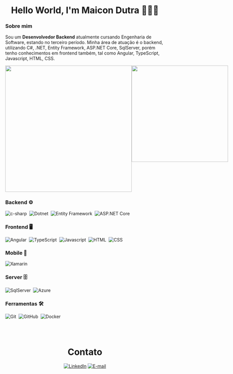 <h1 align="center">Hello World, I'm Maicon Dutra 👨🏻‍💻</h1>

<h3>Sobre mim</h3>
<p>Sou um <strong>Desenvolvedor Backend</strong> atualmente cursando Engenharia de Software, estando no terceiro período. Minha área de atuação é o backend, utilizando C#, .NET, Entity Framework, ASP.NET Core, SqlServer, porém tenho conhecimentos em frontend também, tal como Angular, TypeScript, Javascript, HTML, CSS.</p>

<div style="display: flex; justify-content: space-between;">
  <img style="width: 400px;" src="https://github-readme-stats.vercel.app/api?username=maicondutradev&show_icons=true&theme=tokyonight&include_all_commits=true&count_private=true"/>
  <img style="width: 305px;" src="https://github-readme-stats.vercel.app/api/top-langs/?username=maicondutradev&layout=compact&langs_count=16&theme=tokyonight"/>
</div>

<h3 align="left">Backend ⚙️</h3>
<p align="left">
    
  ![c-sharp](https://img.shields.io/badge/-C%23-E7ECEB?style=for-the-badge&logo=c-sharp&logoColor=3D5A7A)&nbsp;
  ![Dotnet](https://img.shields.io/badge/.NET-E7ECEB?style=for-the-badge&logo=dotnet&logoColor=435C6E)&nbsp;
  ![Entity Framework](https://img.shields.io/badge/Entity_Framework-E7ECEB?style=for-the-badge&logo=EntityFramework&logoColor=435C6E)&nbsp;
  ![ASP.NET Core](https://img.shields.io/badge/ASP.NET_Core-E7ECEB?style=for-the-badge&logo=ASP.NETCore&logoColor=435C6E)&nbsp;
  
  
  
</p>
<h3 align="left">Frontend 🖥️</h3>
<p align="left">
  
  ![Angular](https://img.shields.io/badge/-Angular-E7ECEB?style=for-the-badge&logo=Angular&logoColor=893121)&nbsp;
  ![TypeScript](https://img.shields.io/badge/TypeScript-E7ECEB?style=for-the-badge&logo=typescript&logoColor=1572B6)&nbsp;
  ![Javascript](https://img.shields.io/badge/Javascript-E7ECEB?style=for-the-badge&logo=javascript&logoColor=F0DB4F)&nbsp;
  ![HTML](https://img.shields.io/badge/-HTML-E7ECEB?style=for-the-badge&logo=HTML5&logoColor=C86833)&nbsp;
  ![CSS](https://img.shields.io/badge/-CSS-E7ECEB?style=for-the-badge&logo=CSS3&logoColor=139DFF)&nbsp;
  
</p>

<h3 align="left">Mobile 📱</h3>
<p align="left">
    
  ![Xamarin](https://img.shields.io/badge/-Xamarin-E7ECEB?style=for-the-badge&logo=Xamarinp&logoColor=3D5A7A)&nbsp;
  
</p>

<h3 align="left">Server 🗄️</h3>
<p align="left">

  ![SqlServer](https://img.shields.io/badge/-Microsoft%20SQL%20Server-E7ECEB?style=for-the-badge&logo=microsoft%20sql%20server&logoColor=FDFD62)&nbsp;
  ![Azure](https://img.shields.io/badge/-Azure-E7ECEB?style=for-the-badge&logo=Azure&logoColor=FDFD62)&nbsp;
  
</p>

<h3 align="left">Ferramentas 🛠️</h3>
<p align="left">

  ![Git](https://img.shields.io/badge/-Git-E7ECEB?style=for-the-badge&logo=Git&logoColor=C86833)&nbsp;
  ![GitHub](https://img.shields.io/badge/-GitHub-E7ECEB?style=for-the-badge&logo=GitHub&logoColor=800080)&nbsp;
  ![Docker](https://img.shields.io/badge/-Docker-E7ECEB?style=for-the-badge&logo=Docker&logoColor=0000ff)&nbsp;
  
</p>

<br>
<br>

<h1 align="center">Contato</h1>

<div align="center">
    
  [![LinkedIn](https://img.shields.io/badge/LinkedIn-0077B5?style=for-the-badge&logo=linkedin&logoColor=white)](https://www.linkedin.com/in/maicon-dutra-09a41b250/)
  [![E-mail](https://img.shields.io/badge/-Email-000?style=for-the-badge&logo=microsoft-outlook&logoColor=007BFF)](mailto:maicondutra.dev@gmail.com)
  
</div>
